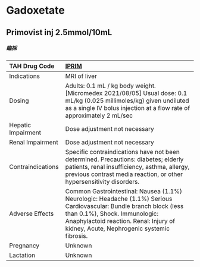 # Gadoxetate

## Primovist inj 2.5mmol/10mL

##### 臨採

| TAH Drug Code      | [IPRIM](https://www.tahsda.org.tw/drugs/hissearch.php?drug_code=IPRIM)                                                                                                                                                                      |
|:-------------------|:--------------------------------------------------------------------------------------------------------------------------------------------------------------------------------------------------------------------------------------------|
| Indications        | MRI of liver                                                                                                                                                                                                                                |
| Dosing             | Adults: 0.1 mL / kg body weight. [Micromedex 2021/08/05] Usual dose: 0.1 mL/kg (0.025 millimoles/kg) given undiluted as a single IV bolus injection at a flow rate of approximately 2 mL/sec                                                |
| Hepatic Impairment | Dose adjustment not necessary                                                                                                                                                                                                               |
| Renal Impairment   | Dose adjustment not necessary                                                                                                                                                                                                               |
| Contraindications  | Specific contraindications have not been determined. Precautions: diabetes; elderly patients, renal insufficiency, asthma, allergy, previous contrast media reaction, or other hypersensitivity disorders.                                  |
| Adverse Effects    | Common Gastrointestinal: Nausea (1.1%) Neurologic: Headache (1.1%) Serious Cardiovascular: Bundle branch block (less than 0.1%), Shock. Immunologic: Anaphylactoid reaction. Renal: Injury of kidney, Acute, Nephrogenic systemic fibrosis. |
| Pregnancy          | Unknown                                                                                                                                                                                                                                     |
| Lactation          | Unknown                                                                                                                                                                                                                                     |

